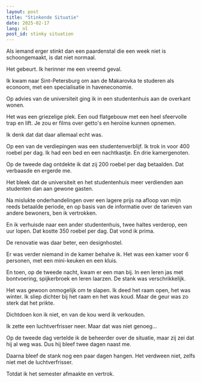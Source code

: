 ```yaml
---
layout: post
title: "Stinkende Situatie"
date: 2025-02-17
lang: nl
post_id: stinky situation
---
```


<!-- © 2025 Artur Kraskov, Monada Dominion.
Dit werk is gelicentieerd onder een Creative Commons Naamsvermelding-NietCommercieel-GeenAfgeleideWerken 4.0 Internationale Licentie. -->

Als iemand erger stinkt dan een paardenstal die een week niet is schoongemaakt, is dat niet normaal.

Het gebeurt. Ik herinner me een vreemd geval.

Ik kwam naar Sint-Petersburg om aan de Makarovka te studeren als econoom, met een specialisatie in haveneconomie.

Op advies van de universiteit ging ik in een studentenhuis aan de overkant wonen.

Het was een griezelige plek. Een oud flatgebouw met een heel sfeervolle trap en lift. Je zou er films over getto's en heroïne kunnen opnemen.

Ik denk dat dat daar allemaal echt was.

Op een van de verdiepingen was een studentenverblijf. Ik trok in voor 400 roebel per dag. Ik had een bed en een nachtkastje. En drie kamergenoten.

Op de tweede dag ontdekte ik dat zij 200 roebel per dag betaalden. Dat verbaasde en ergerde me.

Het bleek dat de universiteit en het studentenhuis meer verdienden aan studenten dan aan gewone gasten.

Na mislukte onderhandelingen over een lagere prijs na afloop van mijn reeds betaalde periode, en op basis van de informatie over de tarieven van andere bewoners, ben ik vertrokken.

En ik verhuisde naar een ander studentenhuis, twee haltes verderop, een uur lopen. Dat kostte 350 roebel per dag. Dat vond ik prima.

De renovatie was daar beter, een designhostel.

Er was verder niemand in de kamer behalve ik. Het was een kamer voor 6 personen, met een mini-keuken en een kluis.

En toen, op de tweede nacht, kwam er een man bij. In een leren jas met bontvoering, spijkerbroek en leren laarzen. De stank was verschrikkelijk.

Het was gewoon onmogelijk om te slapen. Ik deed het raam open, het was winter. Ik sliep dichter bij het raam en het was koud. Maar de geur was zo sterk dat het prikte.

Dichtdoen kon ik niet, en van de kou werd ik verkouden.

Ik zette een luchtverfrisser neer. Maar dat was niet genoeg...

Op de tweede dag vertelde ik de beheerder over de situatie, maar zij zei dat hij al weg was. Dus hij bleef twee dagen naast me.

Daarna bleef de stank nog een paar dagen hangen. Het verdween niet, zelfs niet met de luchtverfrisser.

Totdat ik het semester afmaakte en vertrok.
